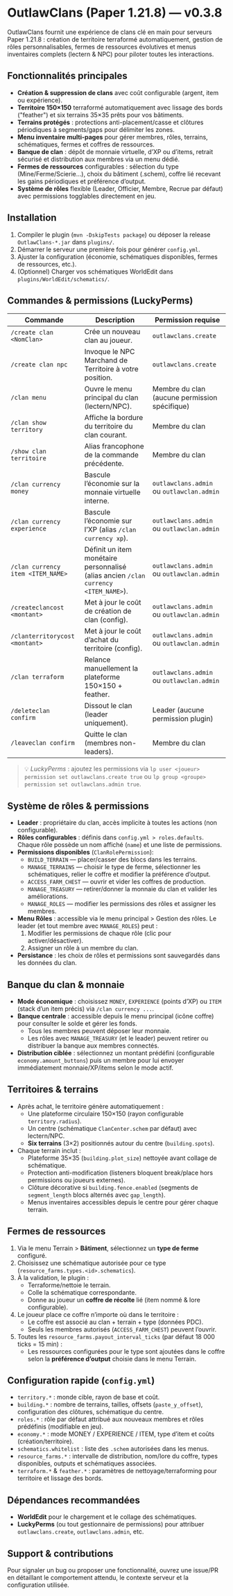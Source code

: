 # OutlawClans (Paper 1.21.8) — v0.3.8

OutlawClans fournit une expérience de clans clé en main pour serveurs Paper 1.21.8 : création de territoire terraformé automatiquement, gestion de rôles personnalisables, fermes de ressources évolutives et menus inventaires complets (lectern & NPC) pour piloter toutes les interactions.

## Fonctionnalités principales
- **Création & suppression de clans** avec coût configurable (argent, item ou expérience).
- **Territoire 150×150** terraformé automatiquement avec lissage des bords ("feather") et six terrains 35×35 prêts pour vos bâtiments.
- **Terrains protégés** : protections anti-placement/casse et clôtures périodiques à segments/gaps pour délimiter les zones.
- **Menu inventaire multi-pages** pour gérer membres, rôles, terrains, schématiques, fermes et coffres de ressources.
- **Banque de clan** : dépôt de monnaie virtuelle, d’XP ou d’items, retrait sécurisé et distribution aux membres via un menu dédié.
- **Fermes de ressources** configurables : sélection du type (Mine/Ferme/Scierie…), choix du bâtiment (.schem), coffre lié recevant les gains périodiques et préférence d’output.
- **Système de rôles** flexible (Leader, Officier, Membre, Recrue par défaut) avec permissions togglables directement en jeu.

## Installation
1. Compiler le plugin (`mvn -DskipTests package`) ou déposer la release `OutlawClans-*.jar` dans `plugins/`.
2. Démarrer le serveur une première fois pour générer `config.yml`.
3. Ajuster la configuration (économie, schématiques disponibles, fermes de ressources, etc.).
4. (Optionnel) Charger vos schématiques WorldEdit dans `plugins/WorldEdit/schematics/`.

## Commandes & permissions (LuckyPerms)
| Commande | Description | Permission requise |
| --- | --- | --- |
| `/create clan <NomClan>` | Crée un nouveau clan au joueur. | `outlawclans.create` |
| `/create clan npc` | Invoque le NPC Marchand de Territoire à votre position. | `outlawclans.create` |
| `/clan menu` | Ouvre le menu principal du clan (lectern/NPC). | Membre du clan (aucune permission spécifique) |
| `/clan show territory` | Affiche la bordure du territoire du clan courant. | Membre du clan |
| `/show clan territoire` | Alias francophone de la commande précédente. | Membre du clan |
| `/clan currency money` | Bascule l’économie sur la monnaie virtuelle interne. | `outlawclans.admin` ou `outlawclan.admin` |
| `/clan currency experience` | Bascule l’économie sur l’XP (alias `/clan currency xp`). | `outlawclans.admin` ou `outlawclan.admin` |
| `/clan currency item <ITEM_NAME>` | Définit un item monétaire personnalisé (alias ancien `/clan currency <ITEM_NAME>`). | `outlawclans.admin` ou `outlawclan.admin` |
| `/createclancost <montant>` | Met à jour le coût de création de clan (config). | `outlawclans.admin` ou `outlawclan.admin` |
| `/clanterritorycost <montant>` | Met à jour le coût d’achat du territoire (config). | `outlawclans.admin` ou `outlawclan.admin` |
| `/clan terraform` | Relance manuellement la plateforme 150×150 + feather. | `outlawclans.admin` ou `outlawclan.admin` |
| `/deleteclan confirm` | Dissout le clan (leader uniquement). | Leader (aucune permission plugin) |
| `/leaveclan confirm` | Quitte le clan (membres non-leaders). | Membre du clan |

> 💡 *LuckyPerms* : ajoutez les permissions via `lp user <joueur> permission set outlawclans.create true` ou `lp group <groupe> permission set outlawclans.admin true`.

## Système de rôles & permissions
- **Leader** : propriétaire du clan, accès implicite à toutes les actions (non configurable).
- **Rôles configurables** : définis dans `config.yml > roles.defaults`. Chaque rôle possède un nom affiché (`name`) et une liste de permissions.
- **Permissions disponibles** (`ClanRolePermission`):
  - `BUILD_TERRAIN` — placer/casser des blocs dans les terrains.
  - `MANAGE_TERRAINS` — choisir le type de ferme, sélectionner les schématiques, relier le coffre et modifier la préférence d’output.
  - `ACCESS_FARM_CHEST` — ouvrir et vider les coffres de production.
  - `MANAGE_TREASURY` — retirer/donner la monnaie du clan et valider les améliorations.
  - `MANAGE_ROLES` — modifier les permissions des rôles et assigner les membres.
- **Menu Rôles** : accessible via le menu principal > Gestion des rôles. Le leader (et tout membre avec `MANAGE_ROLES`) peut :
  1. Modifier les permissions de chaque rôle (clic pour activer/désactiver).
  2. Assigner un rôle à un membre du clan.
- **Persistance** : les choix de rôles et permissions sont sauvegardés dans les données du clan.

## Banque du clan & monnaie
- **Mode économique** : choisissez `MONEY`, `EXPERIENCE` (points d’XP) ou `ITEM` (stack d’un item précis) via `/clan currency ...`.
- **Banque centrale** : accessible depuis le menu principal (icône coffre) pour consulter le solde et gérer les fonds.
  - Tous les membres peuvent déposer leur monnaie.
  - Les rôles avec `MANAGE_TREASURY` (et le leader) peuvent retirer ou distribuer la banque aux membres connectés.
- **Distribution ciblée** : sélectionnez un montant prédéfini (configurable `economy.amount_buttons`) puis un membre pour lui envoyer immédiatement monnaie/XP/items selon le mode actif.

## Territoires & terrains
- Après achat, le territoire génère automatiquement :
  - Une plateforme circulaire 150×150 (rayon configurable `territory.radius`).
  - Un centre (schématique `ClanCenter.schem` par défaut) avec lectern/NPC.
  - **Six terrains** (3×2) positionnés autour du centre (`building.spots`).
- Chaque terrain inclut :
  - Plateforme 35×35 (`building.plot_size`) nettoyée avant collage de schématique.
  - Protection anti-modification (listeners bloquent break/place hors permissions ou joueurs externes).
  - Clôture décorative si `building.fence.enabled` (segments de `segment_length` blocs alternés avec `gap_length`).
  - Menus inventaires accessibles depuis le centre pour gérer chaque terrain.

## Fermes de ressources
1. Via le menu Terrain > **Bâtiment**, sélectionnez un **type de ferme** configuré.
2. Choisissez une schématique autorisée pour ce type (`resource_farms.types.<id>.schematics`).
3. À la validation, le plugin :
   - Terraforme/nettoie le terrain.
   - Colle la schématique correspondante.
   - Donne au joueur un **coffre de récolte** lié (item nommé & lore configurable).
4. Le joueur place ce coffre n’importe où dans le territoire :
   - Le coffre est associé au clan + terrain + type (données PDC).
   - Seuls les membres autorisés (`ACCESS_FARM_CHEST`) peuvent l’ouvrir.
5. Toutes les `resource_farms.payout_interval_ticks` (par défaut 18 000 ticks = 15 min) :
   - Les ressources configurées pour le type sont ajoutées dans le coffre selon la **préférence d’output** choisie dans le menu Terrain.

## Configuration rapide (`config.yml`)
- `territory.*` : monde cible, rayon de base et coût.
- `building.*` : nombre de terrains, tailles, offsets (`paste_y_offset`), configuration des clôtures, schématique du centre.
- `roles.*` : rôle par défaut attribué aux nouveaux membres et rôles prédéfinis (modifiable en jeu).
- `economy.*` : mode MONEY / EXPERIENCE / ITEM, type d’item et coûts (création/territoire).
- `schematics.whitelist` : liste des `.schem` autorisées dans les menus.
- `resource_farms.*` : intervalle de distribution, nom/lore du coffre, types disponibles, outputs et schématiques associées.
- `terraform.*` & `feather.*` : paramètres de nettoyage/terraforming pour territoire et lissage des bords.

## Dépendances recommandées
- **WorldEdit** pour le chargement et le collage des schématiques.
- **LuckyPerms** (ou tout gestionnaire de permissions) pour attribuer `outlawclans.create`, `outlawclans.admin`, etc.

## Support & contributions
Pour signaler un bug ou proposer une fonctionnalité, ouvrez une issue/PR en détaillant le comportement attendu, le contexte serveur et la configuration utilisée.
